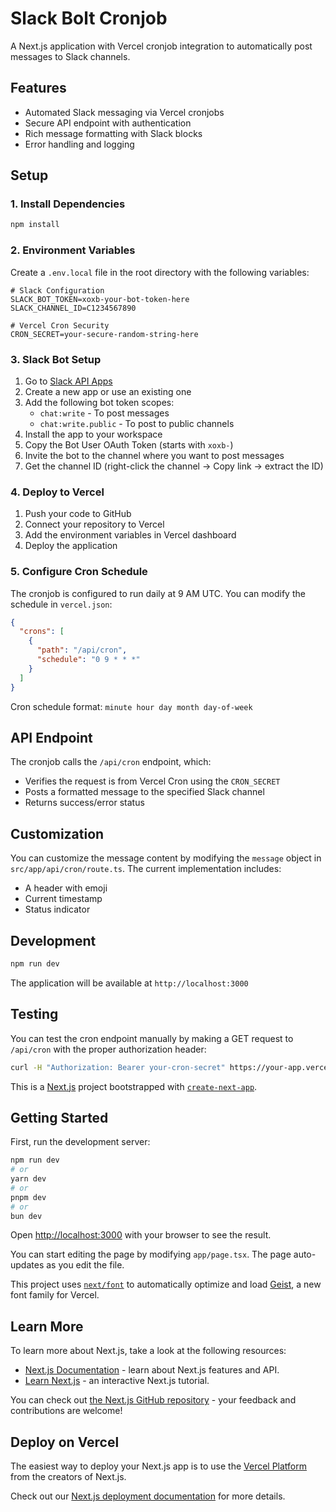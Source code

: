 # Slack Bolt Cronjob

A Next.js application with Vercel cronjob integration to automatically post messages to Slack channels.

## Features

- Automated Slack messaging via Vercel cronjobs
- Secure API endpoint with authentication
- Rich message formatting with Slack blocks
- Error handling and logging

## Setup

### 1. Install Dependencies

```bash
npm install
```

### 2. Environment Variables

Create a `.env.local` file in the root directory with the following variables:

```env
# Slack Configuration
SLACK_BOT_TOKEN=xoxb-your-bot-token-here
SLACK_CHANNEL_ID=C1234567890

# Vercel Cron Security
CRON_SECRET=your-secure-random-string-here
```

### 3. Slack Bot Setup

1. Go to [Slack API Apps](https://api.slack.com/apps)
2. Create a new app or use an existing one
3. Add the following bot token scopes:
   - `chat:write` - To post messages
   - `chat:write.public` - To post to public channels
4. Install the app to your workspace
5. Copy the Bot User OAuth Token (starts with `xoxb-`)
6. Invite the bot to the channel where you want to post messages
7. Get the channel ID (right-click the channel → Copy link → extract the ID)

### 4. Deploy to Vercel

1. Push your code to GitHub
2. Connect your repository to Vercel
3. Add the environment variables in Vercel dashboard
4. Deploy the application

### 5. Configure Cron Schedule

The cronjob is configured to run daily at 9 AM UTC. You can modify the schedule in `vercel.json`:

```json
{
  "crons": [
    {
      "path": "/api/cron",
      "schedule": "0 9 * * *"
    }
  ]
}
```

Cron schedule format: `minute hour day month day-of-week`

## API Endpoint

The cronjob calls the `/api/cron` endpoint, which:

- Verifies the request is from Vercel Cron using the `CRON_SECRET`
- Posts a formatted message to the specified Slack channel
- Returns success/error status

## Customization

You can customize the message content by modifying the `message` object in `src/app/api/cron/route.ts`. The current implementation includes:

- A header with emoji
- Current timestamp
- Status indicator

## Development

```bash
npm run dev
```

The application will be available at `http://localhost:3000`

## Testing

You can test the cron endpoint manually by making a GET request to `/api/cron` with the proper authorization header:

```bash
curl -H "Authorization: Bearer your-cron-secret" https://your-app.vercel.app/api/cron
```

This is a [Next.js](https://nextjs.org) project bootstrapped with [`create-next-app`](https://nextjs.org/docs/app/api-reference/cli/create-next-app).

## Getting Started

First, run the development server:

```bash
npm run dev
# or
yarn dev
# or
pnpm dev
# or
bun dev
```

Open [http://localhost:3000](http://localhost:3000) with your browser to see the result.

You can start editing the page by modifying `app/page.tsx`. The page auto-updates as you edit the file.

This project uses [`next/font`](https://nextjs.org/docs/app/building-your-application/optimizing/fonts) to automatically optimize and load [Geist](https://vercel.com/font), a new font family for Vercel.

## Learn More

To learn more about Next.js, take a look at the following resources:

- [Next.js Documentation](https://nextjs.org/docs) - learn about Next.js features and API.
- [Learn Next.js](https://nextjs.org/learn) - an interactive Next.js tutorial.

You can check out [the Next.js GitHub repository](https://github.com/vercel/next.js) - your feedback and contributions are welcome!

## Deploy on Vercel

The easiest way to deploy your Next.js app is to use the [Vercel Platform](https://vercel.com/new?utm_medium=default-template&filter=next.js&utm_source=create-next-app&utm_campaign=create-next-app-readme) from the creators of Next.js.

Check out our [Next.js deployment documentation](https://nextjs.org/docs/app/building-your-application/deploying) for more details.
